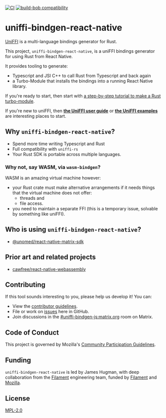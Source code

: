 [![CI](https://github.com/jhugman/uniffi-bindgen-react-native/actions/workflows/ci.yml/badge.svg)](https://github.com/jhugman/uniffi-bindgen-react-native/actions/workflows/ci.yml)
[![build-bob compatibility](https://github.com/jhugman/uniffi-bindgen-react-native/actions/workflows/compat.yml/badge.svg)](https://github.com/jhugman/uniffi-bindgen-react-native/actions/workflows/compat.yml)

# uniffi-bindgen-react-native
[UniFFI](https://mozilla.github.io/uniffi-rs/latest/) is a multi-language bindings generator for Rust.

This project, `uniffi-bindgen-react-native`, is a uniFFI bindings generator for using Rust from React Native.

It provides tooling to generate:

- Typescript and JSI C++ to call Rust from Typescript and back again
- a Turbo-Module that installs the bindings into a running React Native library.

If you're ready to start, then start with [a step-by-step tutorial to make a Rust turbo-module](https://jhugman.github.io/uniffi-bindgen-react-native/).

If you're new to uniFFI, then [**the UniFFI user guide**](https://mozilla.github.io/uniffi-rs/latest/)
or [**the UniFFI examples**](https://github.com/mozilla/uniffi-rs/tree/main/examples#example-uniffi-components) are interesting places to start.

## Why `uniffi-bindgen-react-native`?

- Spend more time writing Typescript and Rust
- Full compatibility with `uniffi-rs`
- Your Rust SDK is portable across multiple languages.

### Why not, say WASM, via `wasm-bindgen`?

WASM is an amazing virtual machine however:

- your Rust crate must make alternative arrangements if it needs things that the virtual machine does not offer:
    - threads and
    - file access.
- you need to maintain a separate FFI (this is a temporary issue, solvable by something like uniFFI).

## Who is using `uniffi-bindgen-react-native`?

- [@unomed/react-native-matrix-sdk](https://www.npmjs.com/package/@unomed/react-native-matrix-sdk)

## Prior art and related projects

- [cawfree/react-native-webassembly](https://github.com/cawfree/react-native-webassembly)

## Contributing

If this tool sounds interesting to you, please help us develop it! You can:

* View the [contributor guidelines](https://jhugman.github.io/uniffi-bindgen-react-native/).
* File or work on [issues](https://github.com/jhugman/uniffi-bindgen-react-native/issues) here in GitHub.
* Join discussions in the [#uniffi-bindgen-js:matrix.org](https://matrix.to/#/#uniffi-bindgen-js:matrix.org) room on Matrix.

## Code of Conduct

This project is governed by Mozilla's [Community Participation Guidelines](./CODE_OF_CONDUCT.md).

## Funding

`uniffi-bindgen-react-native` is led by James Hugman, with deep collaboration from the [Filament](https://filament.im) engineering team, funded by [Filament](https://filament.im) and [Mozilla](https://future.mozilla.org).

## License

[MPL-2.0](https://github.com/jhugman/uniffi-bindgen-react-native/blob/main/LICENSE)
